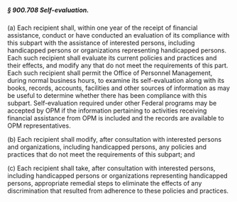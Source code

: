 ##### § 900.708 Self-evaluation. #####

(a) Each recipient shall, within one year of the receipt of financial assistance, conduct or have conducted an evaluation of its compliance with this subpart with the assistance of interested persons, including handicapped persons or organizations representing handicapped persons. Each such recipient shall evaluate its current policies and practices and their effects, and modify any that do not meet the requirements of this part. Each such recipient shall permit the Office of Personnel Management, during normal business hours, to examine its self-evaluation along with its books, records, accounts, facilities and other sources of information as may be useful to determine whether there has been compliance with this subpart. Self-evaluation required under other Federal programs may be accepted by OPM if the information pertaining to activities receiving financial assistance from OPM is included and the records are available to OPM representatives.

(b) Each recipient shall modify, after consultation with interested persons and organizations, including handicapped persons, any policies and practices that do not meet the requirements of this subpart; and

(c) Each recipient shall take, after consultation with interested persons, including handicapped persons or organizations representing handicapped persons, appropriate remedial steps to eliminate the effects of any discrimination that resulted from adherence to these policies and practices.
